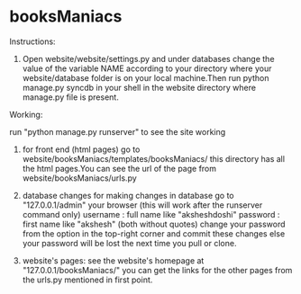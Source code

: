 booksManiacs
============
Instructions:

1) Open website/website/settings.py and under databases change the value of the variable NAME according to your directory 	where your website/database folder is on your local machine.Then run 
		python manage.py syncdb
	in your shell in the website directory where manage.py file is present.


Working:

run "python manage.py runserver" to see the site working

1) for front end (html pages)
    go to website/booksManiacs/templates/booksManiacs/
	this directory has all the html pages.You can see the url of the page from website/booksManiacs/urls.py

2) database changes
    for making changes in database go to "127.0.0.1/admin" your browser (this will work after the runserver command only)
	username : full name like "aksheshdoshi"
	password : first name like "akshesh" (both without quotes)
	change your password from the option in the top-right corner and commit these changes else your password will be lost the next time you pull or clone.

3) website's pages:
	see the website's homepage at "127.0.0.1/booksManiacs/"
	you can get the links for the other pages from the urls.py mentioned in first point.
